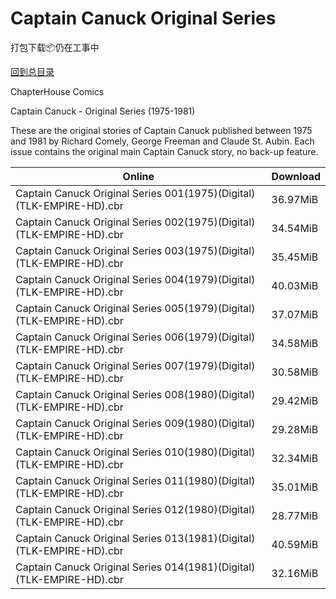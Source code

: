# Captain Canuck Original Series

打包下载📦仍在工事中

[回到总目录](/Catalogs.md)

ChapterHouse Comics

Captain Canuck - Original Series (1975-1981)

These are the original stories of Captain Canuck published between 1975 and 1981 by Richard Comely, George Freeman and Claude St. Aubin. Each issue contains the original main Captain Canuck story, no back-up feature.





Online | Download
--- | ---
Captain Canuck Original Series 001(1975)(Digital)(TLK-EMPIRE-HD).cbr | 36.97MiB
Captain Canuck Original Series 002(1975)(Digital)(TLK-EMPIRE-HD).cbr | 34.54MiB
Captain Canuck Original Series 003(1975)(Digital)(TLK-EMPIRE-HD).cbr | 35.45MiB
Captain Canuck Original Series 004(1979)(Digital)(TLK-EMPIRE-HD).cbr | 40.03MiB
Captain Canuck Original Series 005(1979)(Digital)(TLK-EMPIRE-HD).cbr | 37.07MiB
Captain Canuck Original Series 006(1979)(Digital)(TLK-EMPIRE-HD).cbr | 34.58MiB
Captain Canuck Original Series 007(1979)(Digital)(TLK-EMPIRE-HD).cbr | 30.58MiB
Captain Canuck Original Series 008(1980)(Digital)(TLK-EMPIRE-HD).cbr | 29.42MiB
Captain Canuck Original Series 009(1980)(Digital)(TLK-EMPIRE-HD).cbr | 29.28MiB
Captain Canuck Original Series 010(1980)(Digital)(TLK-EMPIRE-HD).cbr | 32.34MiB
Captain Canuck Original Series 011(1980)(Digital)(TLK-EMPIRE-HD).cbr | 35.01MiB
Captain Canuck Original Series 012(1980)(Digital)(TLK-EMPIRE-HD).cbr | 28.77MiB
Captain Canuck Original Series 013(1981)(Digital)(TLK-EMPIRE-HD).cbr | 40.59MiB
Captain Canuck Original Series 014(1981)(Digital)(TLK-EMPIRE-HD).cbr | 32.16MiB